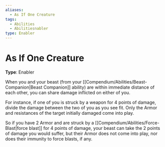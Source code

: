 ```yaml
---
aliases:
  - As If One Creature
tags:
  - Abilities
  - Abilitiesnabler
type: Enabler
---
```


# As If One Creature

**Type**: Enabler

When you and your beast (from your [[Compendium/Abilities/Beast-Companion|Beast Companion]] ability) are within immediate distance of each other, you can share damage inflicted on either of you. 

For instance, if one of you is struck by a weapon for 4 points of damage, divide the damage between the two of you as you see fit. Only the Armor and resistances of the target initially damaged come into play. 

So if you have 2 Armor and are struck by a [[Compendium/Abilities/Force-Blast|force blast]] for 4 points of damage, your beast can take the 2 points of damage you would suffer, but their Armor does not come into play, nor does their immunity to force blasts, if any.
